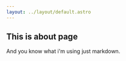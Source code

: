 ```yaml
---
layout: ../layout/default.astro
---
```


## This is about page

And you know what i'm using just markdown.
